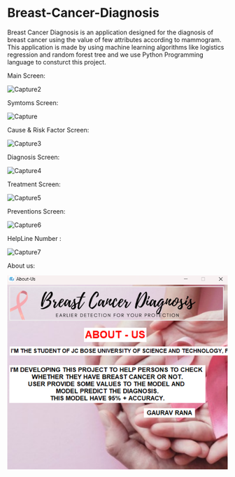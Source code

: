 # Breast-Cancer-Diagnosis
Breast Cancer Diagnosis is an application designed for the diagnosis of breast cancer using the value of few attributes according to mammogram. This application is made by using machine learning algorithms like logistics regression and random forest tree and we use Python Programming language to consturct this project.

Main Screen:


![Capture2](https://user-images.githubusercontent.com/75659121/151298245-74d5c27d-c1d2-4536-9995-1c177a9474ab.PNG)



Symtoms Screen:


![Capture](https://user-images.githubusercontent.com/75659121/151298274-755fdae9-0547-4560-970e-3a239835ee52.PNG)



Cause & Risk Factor Screen:


![Capture3](https://user-images.githubusercontent.com/75659121/151298348-4f1f4006-2e98-41f8-831e-c192c0ca806b.PNG)



Diagnosis Screen:


![Capture4](https://user-images.githubusercontent.com/75659121/151298399-3506502d-a276-4834-8774-7a29b921efa6.PNG)



Treatment Screen:


![Capture5](https://user-images.githubusercontent.com/75659121/151298441-ba50e4ae-535d-4756-8812-7a4388e95170.PNG)



Preventions Screen:


![Capture6](https://user-images.githubusercontent.com/75659121/151298494-04c29f28-94bd-4f91-b171-971197d6a9c2.PNG)



HelpLine Number :

<!-- ![Capture6](https://user-images.githubusercontent.com/75659121/151298544-91b1276b-931e-41c7-88a2-fc3058ea902c.PNG) -->

![Capture7](https://user-images.githubusercontent.com/75659121/151298582-ee45d2bf-0118-496f-afb1-9855f8e05325.PNG)

About us:

![Capture8](image.png)
